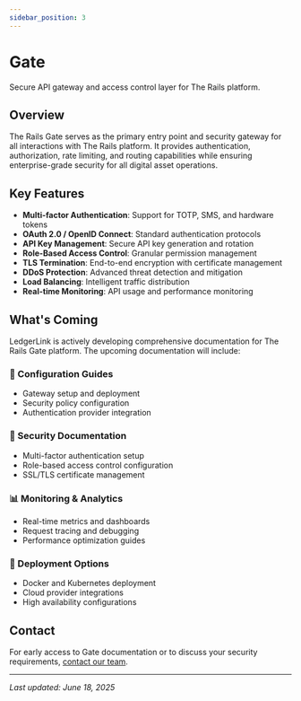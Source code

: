 ```yaml
---
sidebar_position: 3
---
```


# Gate

Secure API gateway and access control layer for The Rails platform.

## Overview

The Rails Gate serves as the primary entry point and security gateway for all interactions with The Rails platform. It provides authentication, authorization, rate limiting, and routing capabilities while ensuring enterprise-grade security for all digital asset operations.

## Key Features

- **Multi-factor Authentication**: Support for TOTP, SMS, and hardware tokens
- **OAuth 2.0 / OpenID Connect**: Standard authentication protocols
- **API Key Management**: Secure API key generation and rotation
- **Role-Based Access Control**: Granular permission management
- **TLS Termination**: End-to-end encryption with certificate management
- **DDoS Protection**: Advanced threat detection and mitigation
- **Load Balancing**: Intelligent traffic distribution
- **Real-time Monitoring**: API usage and performance monitoring

## What's Coming

LedgerLink is actively developing comprehensive documentation for The Rails Gate platform. The upcoming documentation will include:

### 🔧 Configuration Guides
- Gateway setup and deployment
- Security policy configuration
- Authentication provider integration

### 🔐 Security Documentation
- Multi-factor authentication setup
- Role-based access control configuration
- SSL/TLS certificate management

### 📊 Monitoring & Analytics
- Real-time metrics and dashboards
- Request tracing and debugging
- Performance optimization guides

### 🚀 Deployment Options
- Docker and Kubernetes deployment
- Cloud provider integrations
- High availability configurations

## Contact

For early access to Gate documentation or to discuss your security requirements, [contact our team](https://ledgerlink.ai/contact).

---

*Last updated: June 18, 2025*